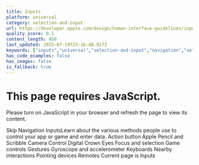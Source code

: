 ```yaml
---
title: Inputs
platform: universal
category: selection-and-input
url: https://developer.apple.com/design/human-interface-guidelines/inputs
quality_score: 0.1
content_length: 450
last_updated: 2025-07-19T23:16:48.917Z
keywords: ["inputs","universal","selection-and-input","navigation","selection","controls","gestures"]
has_code_examples: false
has_images: false
is_fallback: true
---
```


# This page requires JavaScript.

Please turn on JavaScript in your browser and refresh the page to view its content.

Skip Navigation InputsLearn about the various methods people use to control your app or game and enter data. Action button Apple Pencil and Scribble Camera Control Digital Crown Eyes Focus and selection Game controls Gestures Gyroscope and accelerometer Keyboards Nearby interactions Pointing devices Remotes Current page is Inputs